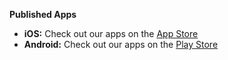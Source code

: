 

**Published Apps**

* **iOS:** Check out our apps on the [App Store](https://apps.apple.com/us/developer/polydez/id1683312256)
* **Android:** Check out our apps on the [Play Store](https://play.google.com/store/apps/developer?id=Polydez)
